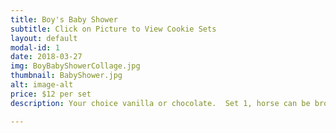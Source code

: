 ```yaml
---
title: Boy's Baby Shower
subtitle: Click on Picture to View Cookie Sets
layout: default
modal-id: 1
date: 2018-03-27
img: BoyBabyShowerCollage.jpg
thumbnail: BabyShower.jpg
alt: image-alt
price: $12 per set
description: Your choice vanilla or chocolate.  Set 1, horse can be brown or blue.  

---
```

